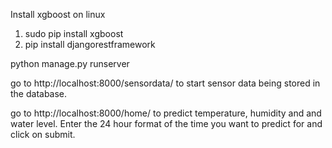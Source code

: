 Install xgboost on linux

 1. sudo pip install xgboost
 2. pip install djangorestframework

python manage.py runserver

go to http://localhost:8000/sensordata/ to start sensor data being stored in the database.

go to http://localhost:8000/home/ to predict temperature, humidity and and water level.
Enter the 24 hour format of the time you want to predict for and click on submit.
